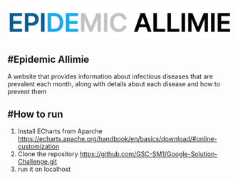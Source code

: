 ![Logo](https://github.com/GSC-SM1/Google-Solution-Challenge/blob/main/src/main/resources/static/images/logo.webp)

#Epidemic Allimie
---
A website that provides information about infectious diseases that are prevalent each month, along with details about each disease and how to prevent them

#How to run
---
1. Install ECharts from Aparche
   https://echarts.apache.org/handbook/en/basics/download/#online-customization
2. Clone the repository
   https://github.com/GSC-SM1/Google-Solution-Challenge.git
3. run it on localhost
   
